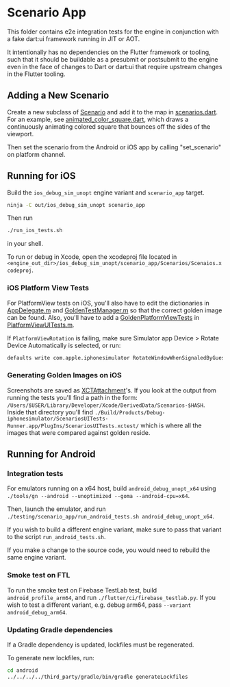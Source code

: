# Scenario App

This folder contains e2e integration tests for the engine in conjunction with a
fake dart:ui framework running in JIT or AOT.

It intentionally has no dependencies on the Flutter framework or tooling, such
that it should be buildable as a presubmit or postsubmit to the engine even in
the face of changes to Dart or dart:ui that require upstream changes in the
Flutter tooling.

## Adding a New Scenario

Create a new subclass of [Scenario](https://github.com/flutter/engine/blob/5d9509ae056b04c30295df27f201f31af9777842/testing/scenario_app/lib/src/scenario.dart#L9)
and add it to the map in [scenarios.dart](https://github.com/flutter/engine/blob/db4d423ad9c6dad373618712690acd06b0a385fd/testing/scenario_app/lib/src/scenarios.dart#L22).
For an example, see [animated_color_square.dart](https://github.com/flutter/engine/blob/5d9509ae056b04c30295df27f201f31af9777842/testing/scenario_app/lib/src/animated_color_square.dart#L15),
which draws a continuously animating colored square that bounces off the sides
of the viewport.

Then set the scenario from the Android or iOS app by calling "set_scenario" on
platform channel.

## Running for iOS

Build the `ios_debug_sim_unopt` engine variant and `scenario_app` target.

```sh
ninja -C out/ios_debug_sim_unopt scenario_app
```

Then run

```sh
./run_ios_tests.sh
```

in your shell.

To run or debug in Xcode, open the xcodeproj file located in
`<engine_out_dir>/ios_debug_sim_unopt/scenario_app/Scenarios/Scenaios.xcodeproj`.

### iOS Platform View Tests

For PlatformView tests on iOS, you'll also have to edit the dictionaries in
[AppDelegate.m](https://github.com/flutter/engine/blob/5d9509ae056b04c30295df27f201f31af9777842/testing/scenario_app/ios/Scenarios/Scenarios/AppDelegate.m#L29) and [GoldenTestManager.m](https://github.com/flutter/engine/blob/db4d423ad9c6dad373618712690acd06b0a385fd/testing/scenario_app/ios/Scenarios/ScenariosUITests/GoldenTestManager.m#L25) so that the correct golden image can be found.  Also, you'll have to add a [GoldenPlatformViewTests](https://github.com/flutter/engine/blob/5d9509ae056b04c30295df27f201f31af9777842/testing/scenario_app/ios/Scenarios/ScenariosUITests/GoldenPlatformViewTests.h#L18) in [PlatformViewUITests.m](https://github.com/flutter/engine/blob/af2ffc02b72af2a89242ca3c89e18269b1584ce5/testing/scenario_app/ios/Scenarios/ScenariosUITests/PlatformViewUITests.m).

If `PlatformViewRotation` is failing, make sure Simulator app Device > Rotate Device Automatically
is selected, or run:

```bash
defaults write com.apple.iphonesimulator RotateWindowWhenSignaledByGuest -int 1
```

### Generating Golden Images on iOS

Screenshots are saved as
[XCTAttachment](https://developer.apple.com/documentation/xctest/activities_and_attachments/adding_attachments_to_tests_and_activities?language=objc)'s.
If you look at the output from running the tests you'll find a path in the form:
`/Users/$USER/Library/Developer/Xcode/DerivedData/Scenarios-$HASH`.
Inside that directory you'll find
`./Build/Products/Debug-iphonesimulator/ScenariosUITests-Runner.app/PlugIns/ScenariosUITests.xctest/` which is where all the images that were
compared against golden reside.

## Running for Android

### Integration tests

For emulators running on a x64 host, build `android_debug_unopt_x64` using
`./tools/gn --android --unoptimized --goma --android-cpu=x64`.

Then, launch the emulator, and run `./testing/scenario_app/run_android_tests.sh android_debug_unopt_x64`.

If you wish to build a different engine variant, make sure to pass that variant to the script `run_android_tests.sh`.

If you make a change to the source code, you would need to rebuild the same engine variant.

### Smoke test on FTL

To run the smoke test on Firebase TestLab test, build `android_profile_arm64`, and run
`./flutter/ci/firebase_testlab.py`. If you wish to test a different variant, e.g.
debug arm64, pass `--variant android_debug_arm64`.

### Updating Gradle dependencies

If a Gradle dependency is updated, lockfiles must be regenerated.

To generate new lockfiles, run:

```bash
cd android
../../../../third_party/gradle/bin/gradle generateLockfiles
```
